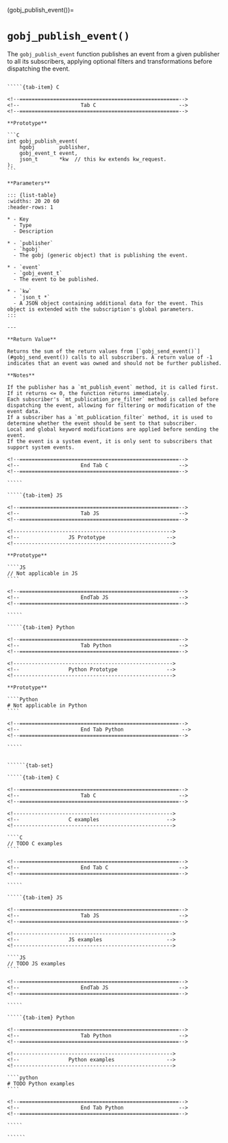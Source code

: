 <!-- ============================================================== -->
(gobj_publish_event())=
# `gobj_publish_event()`
<!-- ============================================================== -->

The `gobj_publish_event` function publishes an event from a given publisher to all its subscribers, applying optional filters and transformations before dispatching the event.

<!------------------------------------------------------------>
<!--                    Prototypes                          -->
<!------------------------------------------------------------>

``````{tab-set}

`````{tab-item} C

<!--====================================================-->
<!--                    Tab C                           -->
<!--====================================================-->

**Prototype**

```C
int gobj_publish_event(
    hgobj        publisher,
    gobj_event_t event,
    json_t       *kw  // this kw extends kw_request.
);
```

**Parameters**

::: {list-table}
:widths: 20 20 60
:header-rows: 1

* - Key
  - Type
  - Description

* - `publisher`
  - `hgobj`
  - The gobj (generic object) that is publishing the event.

* - `event`
  - `gobj_event_t`
  - The event to be published.

* - `kw`
  - `json_t *`
  - A JSON object containing additional data for the event. This object is extended with the subscription's global parameters.
:::

---

**Return Value**

Returns the sum of the return values from [`gobj_send_event()`](#gobj_send_event()) calls to all subscribers. A return value of -1 indicates that an event was owned and should not be further published.

**Notes**

If the publisher has a `mt_publish_event` method, it is called first. If it returns <= 0, the function returns immediately.
Each subscriber's `mt_publication_pre_filter` method is called before dispatching the event, allowing for filtering or modification of the event data.
If a subscriber has a `mt_publication_filter` method, it is used to determine whether the event should be sent to that subscriber.
Local and global keyword modifications are applied before sending the event.
If the event is a system event, it is only sent to subscribers that support system events.

<!--====================================================-->
<!--                    End Tab C                       -->
<!--====================================================-->

`````

`````{tab-item} JS

<!--====================================================-->
<!--                    Tab JS                          -->
<!--====================================================-->

<!---------------------------------------------------->
<!--                JS Prototype                    -->
<!---------------------------------------------------->

**Prototype**

````JS
// Not applicable in JS
````

<!--====================================================-->
<!--                    EndTab JS                       -->
<!--====================================================-->

`````

`````{tab-item} Python

<!--====================================================-->
<!--                    Tab Python                      -->
<!--====================================================-->

<!---------------------------------------------------->
<!--                Python Prototype                -->
<!---------------------------------------------------->

**Prototype**

````Python
# Not applicable in Python
````

<!--====================================================-->
<!--                    End Tab Python                   -->
<!--====================================================-->

`````

``````

<!------------------------------------------------------------>
<!--                    Examples                            -->
<!------------------------------------------------------------>

```````{dropdown} Examples

``````{tab-set}

`````{tab-item} C

<!--====================================================-->
<!--                    Tab C                           -->
<!--====================================================-->

<!---------------------------------------------------->
<!--                C examples                      -->
<!---------------------------------------------------->

````C
// TODO C examples
````

<!--====================================================-->
<!--                    End Tab C                       -->
<!--====================================================-->

`````

`````{tab-item} JS

<!--====================================================-->
<!--                    Tab JS                          -->
<!--====================================================-->

<!---------------------------------------------------->
<!--                JS examples                     -->
<!---------------------------------------------------->

````JS
// TODO JS examples
````

<!--====================================================-->
<!--                    EndTab JS                       -->
<!--====================================================-->

`````

`````{tab-item} Python

<!--====================================================-->
<!--                    Tab Python                      -->
<!--====================================================-->

<!---------------------------------------------------->
<!--                Python examples                 -->
<!---------------------------------------------------->

````python
# TODO Python examples
````

<!--====================================================-->
<!--                    End Tab Python                  -->
<!--====================================================-->

`````

``````

```````
